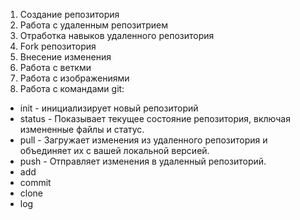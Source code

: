1. Создание репозитория
2. Работа с удаленным репозитрием
3. Отработка навыков удаленного репозитория
4. Fork репозитория
5. Внесение изменения
6. Работа с веткми
7. Работа с изображениями
8. Работа с командами git:
 * init - инициализирует новый репозиторий
 * status - Показывает текущее состояние репозитория, включая измененные файлы и статус.
 * pull - Загружает изменения из удаленного репозитория и объединяет их с вашей локальной версией.
 * push -  Отправляет изменения в удаленный репозиторий.
 * add 
 * commit 
 * clone 
 * log 